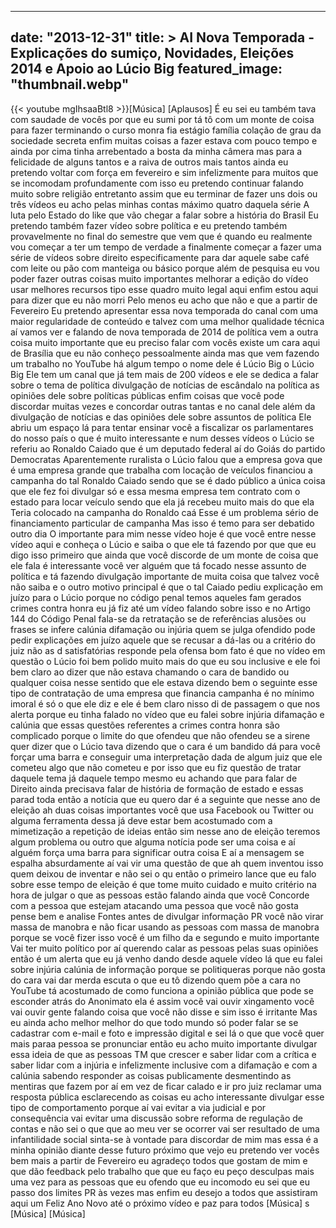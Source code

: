 
---
date: "2013-12-31"
title: > 
    AI Nova Temporada - Explicações do sumiço, Novidades, Eleições 2014 e Apoio ao Lúcio Big
featured_image: "thumbnail.webp"
---
{{< youtube mgIhsaaBtl8 >}}[Música]
[Aplausos]
É eu sei eu também tava com saudade de
vocês por que eu sumi por tá tô com
um monte de coisa para fazer terminando
o curso monra fia estágio
família colação de grau da sociedade
secreta enfim muitas coisas a fazer
estava com pouco tempo e ainda por cima
tinha arrebentado a bosta da minha
câmera mas para a felicidade de alguns
tantos e a raiva de outros mais tantos
ainda eu pretendo voltar com força em
fevereiro e sim infelizmente para muitos
que se incomodam profundamente com isso
eu pretendo continuar falando muito
sobre religião entretanto assim que eu
terminar de fazer uns dois ou três
vídeos eu acho pelas minhas contas
máximo quatro daquela série A luta pelo
Estado do like que vão chegar a falar
sobre a história do Brasil Eu pretendo
também fazer vídeo sobre política e eu
pretendo também provavelmente no final
do semestre que vem que é quando eu
realmente vou começar a ter um tempo de
verdade a finalmente começar a fazer uma
série de vídeos sobre direito
especificamente para dar aquele sabe
café com leite ou pão com manteiga ou
básico porque além de pesquisa eu vou
poder fazer outras coisas muito
importantes melhorar a edição do vídeo
usar melhores recursos tipo esse quadro
muito legal aqui enfim estou aqui para
dizer que eu não morri Pelo menos eu
acho que não
e que a partir de Fevereiro Eu pretendo
apresentar essa nova temporada do canal
com uma maior regularidade de conteúdo e
talvez com uma melhor qualidade técnica
aí vamos ver e falando de nova temporada
de 2014 de política vem a outra coisa
muito importante que eu preciso falar
com vocês existe um cara aqui de
Brasília que eu não conheço pessoalmente
ainda mas que vem fazendo um trabalho no
YouTube há algum tempo o nome dele é
Lúcio Big o Lúcio Big Ele tem um canal
que já tem mais de 200 vídeos e ele se
dedica a falar sobre o tema de política
divulgação de notícias de escândalo na
política as opiniões dele sobre
políticas públicas enfim coisas que você
pode discordar muitas vezes e concordar
outras tantas e no canal dele além da
divulgação de notícias e das opiniões
dele sobre assuntos de política Ele
abriu um espaço lá para tentar ensinar
você a fiscalizar os parlamentares do
nosso país o que é muito interessante e
num desses vídeos o Lúcio se referiu ao
Ronaldo Caiado que é um deputado federal
aí do Goiás do partido Democratas
Aparentemente ruralista o Lúcio falou
que a empresa gova que é uma empresa
grande que trabalha com locação de
veículos financiou a campanha do tal
Ronaldo Caiado sendo que se é dado
público a única coisa que ele fez foi
divulgar só e essa mesma empresa tem
contrato com o estado para locar veículo
sendo que ela já recebeu muito mais do
que ela Teria colocado na campanha do
Ronaldo caá Esse é um problema sério de
financiamento particular de campanha Mas
isso é temo para ser debatido outro dia
O importante para mim nesse vídeo hoje é
que você entre nesse vídeo aqui e
conheça o Lúcio e saiba o que ele tá
fazendo por que que eu digo isso
primeiro que ainda que você discorde de
um monte de coisa que ele fala é
interessante você ver alguém que tá
focado nesse assunto de política e tá
fazendo divulgação importante de muita
coisa que talvez você não saiba e o
outro motivo principal é que o tal
Caiado pediu explicação em juízo para o
Lúcio porque no código penal temos
aqueles fam gerados crimes contra honra
eu já fiz até um vídeo falando sobre
isso e no Artigo 144 do Código Penal
fala-se da retratação se de referências
alusões ou frases se infere calúnia
difamação ou injúria quem se julga
ofendido pode pedir explicações em juízo
aquele que se recusar a dá-las ou a
critério do juiz não as d satisfatórias
responde pela ofensa bom fato é que no
vídeo em questão o Lúcio foi bem polido
muito mais do que eu sou inclusive e ele
foi bem claro ao dizer que não estava
chamando o cara de bandido ou qualquer
coisa nesse sentido que ele estava
dizendo bem o seguinte esse tipo de
contratação de uma empresa que financia
campanha é no mínimo imoral é só o que
ele diz e ele é bem claro nisso di de
passagem o que nos alerta porque eu
tinha falado no vídeo que eu falei sobre
injúria difamação e calúnia que essas
questões referentes a crimes contra
honra são complicado porque o limite do
que ofendeu que não ofendeu se a sirene
quer dizer que o Lúcio tava dizendo que
o cara é um bandido dá para você forçar
uma barra e conseguir uma interpretação
dada de algum juiz que ele cometeu algo
que não cometeu e por isso que eu fiz
questão de tratar daquele tema já
daquele tempo mesmo eu achando que para
falar de Direito ainda precisava falar
de história de formação de estado e
essas parad toda então a notícia que eu
quero dar é a seguinte que nesse ano de
eleição
ah duas coisas importantes você que usa
Facebook ou Twitter ou alguma ferramenta
dessa já deve estar bem acostumado com a
mimetização a repetição de ideias então
sim nesse ano de eleição teremos algum
problema ou outro que alguma notícia
pode ser uma coisa e aí alguém força uma
barra para significar outra coisa E aí a
mensagem se espalha absurdamente aí vai
vir uma questão de que ah quem inventou
isso quem deixou de inventar e não sei o
qu então o primeiro lance que eu falo
sobre esse tempo de eleição é que tome
muito cuidado e muito critério na hora
de julgar o que as pessoas estão falando
ainda que você Concorde com a pessoa que
estejam atacando uma pessoa que você não
gosta pense bem e analise Fontes antes
de divulgar informação PR você não virar
massa de manobra e não ficar usando as
pessoas com massa de manobra porque se
você fizer isso você é um filho da
e segundo e muito importante Vai ter
muito político por aí querendo calar as
pessoas pelas suas opiniões então é um
alerta que eu já venho dando desde
aquele vídeo lá que eu falei sobre
injúria calúnia de informação porque se
politiqueras porque não gosta do cara
vai dar merda escuta o que eu tô dizendo
quem põe a cara no YouTube tá acostumado
de como funciona a opinião pública que
pode se esconder atrás do Anonimato ela
é assim você vai ouvir xingamento você
vai ouvir gente falando coisa que você
não disse e sim isso é irritante Mas eu
ainda acho melhor melhor do que todo
mundo só poder falar se se cadastrar com
e-mail e foto e impressão digital e sei
lá o que que você quer mais paraa pessoa
se pronunciar então eu acho muito
importante divulgar essa ideia de que as
pessoas TM que crescer e saber lidar com
a crítica e saber lidar com a injúria e
infelizmente inclusive com a difamação e
com a calúnia sabendo responder as
coisas publicamente desmentindo as
mentiras que fazem por aí em vez de
ficar calado e ir pro juiz reclamar uma
resposta pública esclarecendo as coisas
eu acho interessante divulgar esse tipo
de comportamento porque aí vai evitar a
via judicial e por consequência vai
evitar uma discussão sobre reforma de
regulação de contas e não sei o que que
ao meu ver se ocorrer vai ser resultado
de uma infantilidade social sinta-se à
vontade para discordar de mim mas essa é
a minha opinião diante desse futuro
próximo que vejo eu pretendo ver vocês
bem mais a partir de Fevereiro eu
agradeço todos que gostam de mim e que
dão feedback pelo trabalho que que eu
faço eu peço desculpas mais uma vez para
as pessoas que eu ofendo que eu incomodo
eu sei que eu passo dos limites PR
 às vezes mas enfim eu desejo a
todos que assistiram aqui um Feliz Ano
Novo até o próximo vídeo e paz para
todos
[Música]
s
[Música]
[Música]